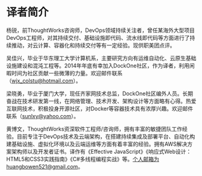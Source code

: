 # 译者简介

杨锐，前ThoughtWorks咨询师，DevOps领域持续关注者，曾任某海外大型项目DevOps工程师，对其持续交付、基础设施即代码、流水线即代码等方面进行了持续推动，对云计算、容器化和持续交付等有一定经验。现供职美团点评。

吴佳兴，毕业于华东理工大学计算机系，主要研究方向有运维自动化、云原生基础设施建设和混沌工程等。2014年年底有幸加入DockOne社区，作为译者，利用闲暇时间为社区贡献一些微薄的力量。欢迎邮件联系（wjx_colstu@hotmail.com）。

梁晓勇，毕业于厦门大学，现任齐家网技术总监，DockOne社区编外人员。长期奋战在技术研发第一线，在网络管理、技术开发、架构设计等方面略有心得。热爱互联网技术，积极投身开源社区，对Docker等容器技术具有浓厚兴趣。欢迎邮件联系（sunlxy@yahoo.com）。

黄博文，ThoughtWorks资深软件工程师/咨询师，拥有丰富的敏捷团队工作经验。目前专注于DevOps技术及云端架构，在搭建持续集成及部署平台、自动化构建基础设施、虚拟化环境以及云端运维等方面有着丰富的经验。拥有AWS解决方案架构师以及开发者证书。译作有《Effective JavaScript》《响应式Web设计：HTML5和CSS3实践指南》《C#多线程编程实战》等。个人邮箱为huangbowen521@gmail.com。



